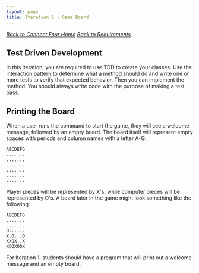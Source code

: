 ```yaml
---
layout: page
title: Iteration 1 - Game Board
---
```


_[Back to Connect Four Home](./index)_
_[Back to Requirements](./requirements)_

## Test Driven Development

In this iteration, you are required to use TDD to create your classes. Use the interaction pattern to determine what a method should do and write one or more tests to verify that expected behavior. Then you can implement the method. You should always write code with the purpose of making a test pass.

## Printing the Board

When a user runs the command to start the game, they will see a welcome message, followed by an empty board. The board itself will represent empty spaces with periods and column names with a letter A-G.

```
ABCDEFG
.......
.......
.......
.......
.......
.......
```

Player pieces will be represented by X's, while computer pieces will be represented by O's. A board later in the game might look something like the following:

```
ABCDEFG
.......
.......
O......
X.O...O
XXOX..X
XOOXOOX
```

For Iteration 1, students should have a program that will print out a welcome message and an empty board.
